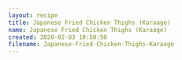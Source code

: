 ```yaml
---
layout: recipe
title: Japanese Fried Chicken Thighs (Karaage)
name: Japanese Fried Chicken Thighs (Karaage)
created: 2020-02-03 10:50:50
filename: Japanese-Fried-Chicken-Thighs-Karaage
---
```

